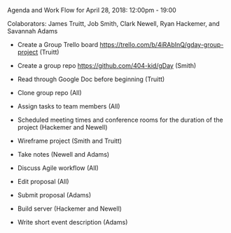 Agenda and Work Flow for April 28, 2018: 12:00pm - 19:00


Colaborators: James Truitt, Job Smith, Clark Newell, Ryan Hackemer, and Savannah Adams



- Create a Group Trello board https://trello.com/b/4iRAbInQ/gday-group-project (Truitt)

- Create a group repo https://github.com/404-kid/gDay (Smith)

- Read through Google Doc before beginning (Truitt)

- Clone group repo (All)

- Assign tasks to team members (All)

- Scheduled meeting times and conference rooms for the duration of the project (Hackemer and Newell)

- Wireframe project (Smith and Truitt)

- Take notes (Newell and Adams)

- Discuss Agile workflow (All)

- Edit proposal (All)

- Submit proposal (Adams)

- Build server (Hackemer and Newell)

- Write short event description (Adams)





